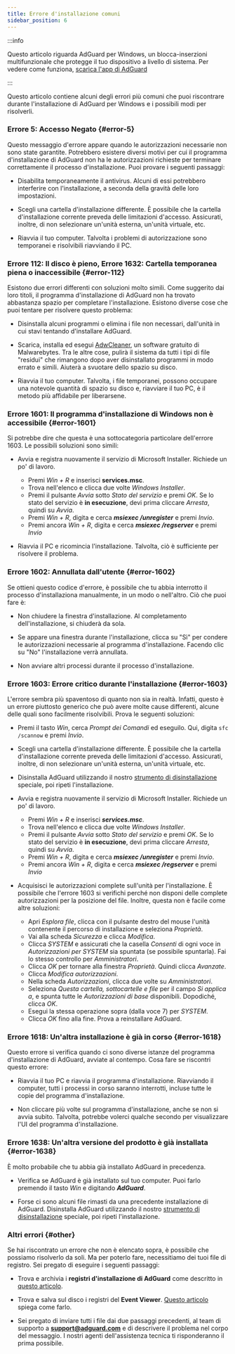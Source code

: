 ```yaml
---
title: Errore d'installazione comuni
sidebar_position: 6
---
```


:::info

Questo articolo riguarda AdGuard per Windows, un blocca-inserzioni multifunzionale che protegge il tuo dispositivo a livello di sistema. Per vedere come funziona, [scarica l'app di AdGuard](https://agrd.io/download-kb-adblock)

:::

Questo articolo contiene alcuni degli errori più comuni che puoi riscontrare durante l'installazione di AdGuard per Windows e i possibili modi per risolverli.

### Errore 5: Accesso Negato {#error-5}

Questo messaggio d'errore appare quando le autorizzazioni necessarie non sono state garantite. Potrebbero esistere diversi motivi per cui il programma d'installazione di AdGuard non ha le autorizzazioni richieste per terminare correttamente il processo d'installazione. Puoi provare i seguenti passaggi:

- Disabilita temporaneamente il antivirus. Alcuni di essi potrebbero interferire con l'installazione, a seconda della gravità delle loro impostazioni.

- Scegli una cartella d'installazione differente. È possibile che la cartella d'installazione corrente preveda delle limitazioni d'accesso. Assicurati, inoltre, di non selezionare un'unità esterna, un'unità virtuale, etc.

- Riavvia il tuo computer. Talvolta i problemi di autorizzazione sono temporanei e risolvibili riavviando il PC.

### Errore 112: Il disco è pieno, Errore 1632: Cartella temporanea piena o inaccessibile {#error-112}

Esistono due errori differenti con soluzioni molto simili. Come suggerito dai loro titoli, il programma d'installazione di AdGuard non ha trovato abbastanza spazio per completare l'installazione. Esistono diverse cose che puoi tentare per risolvere questo problema:

- Disinstalla alcuni programmi o elimina i file non necessari, dall'unità in cui stavi tentando d'installare AdGuard.

- Scarica, installa ed esegui [AdwCleaner](http://www.bleepingcomputer.com/download/adwcleaner/), un software gratuito di Malwarebytes. Tra le altre cose, pulirà il sistema da tutti i tipi di file "residui" che rimangono dopo aver disinstallato programmi in modo errato e simili. Aiuterà a svuotare dello spazio su disco.

- Riavvia il tuo computer. Talvolta, i file temporanei, possono occupare una notevole quantità di spazio su disco e, riavviare il tuo PC, è il metodo più affidabile per liberarsene.

### Errore 1601: Il programma d'installazione di Windows non è accessibile {#error-1601}

Si potrebbe dire che questa è una sottocategoria particolare dell'errore 1603. Le possibili soluzioni sono simili:

- Avvia e registra nuovamente il servizio di Microsoft Installer. Richiede un po' di lavoro.

    - Premi *Win + R* e inserisci **services.msc**.
    - Trova nell'elenco e clicca due volte *Windows Installer*.
    - Premi il pulsante *Avvia* sotto *Stato del servizio* e premi *OK*. Se lo stato del servizio è **in esecuzione**, devi prima cliccare *Arresta*, quindi su *Avvia*.
    - Premi *Win + R*, digita e cerca ***msiexec /unregister*** e premi *Invio*.
    - Premi ancora *Win + R*, digita e cerca ***msiexec /regserver*** e premi *Invio*

- Riavvia il PC e ricomincia l'installazione. Talvolta, ciò è sufficiente per risolvere il problema.

### Errore 1602: Annullata dall'utente {#error-1602}

Se ottieni questo codice d'errore, è possibile che tu abbia interrotto il processo d'installaziona manualmente, in un modo o nell'altro. Ciò che puoi fare è:

- Non chiudere la finestra d'installazione. Al completamento dell'installazione, si chiuderà da sola.

- Se appare una finestra durante l'installazione, clicca su "Sì" per condere le autorizzazioni necessarie al programma d'installazione. Facendo clic su "No" l'installazione verrà annullata.

- Non avviare altri processi durante il processo d'installazione.

### Errore 1603: Errore critico durante l'installazione {#error-1603}

L'errore sembra più spaventoso di quanto non sia in realtà. Infatti, questo è un errore piuttosto generico che può avere molte cause differenti, alcune delle quali sono facilmente risolvibili. Prova le seguenti soluzioni:

- Premi il tasto *Win*, cerca *Prompt dei Comandi* ed eseguilo. Qui, digita `sfc /scannow` e premi *Invio*.

- Scegli una cartella d'installazione differente. È possibile che la cartella d'installazione corrente preveda delle limitazioni d'accesso. Assicurati, inoltre, di non selezionare un'unità esterna, un'unità virtuale, etc.

- Disinstalla AdGuard utilizzando il nostro [strumento di disinstallazione](../../installation#advanced) speciale, poi ripeti l'installazione.

- Avvia e registra nuovamente il servizio di Microsoft Installer. Richiede un po' di lavoro.

    - Premi *Win + R* e inserisci ***services.msc***.
    - Trova nell'elenco e clicca due volte *Windows Installer*.
    - Premi il pulsante *Avvia* sotto *Stato del servizio* e premi *OK*. Se lo stato del servizio è **in esecuzione**, devi prima cliccare *Arresta*, quindi su *Avvia*.
    - Premi *Win + R*, digita e cerca ***msiexec /unregister*** e premi *Invio*.
    - Premi ancora *Win + R*, digita e cerca ***msiexec /regserver*** e premi *Invio*

- Acquisisci le autorizzazioni complete sull'unità per l'installazione. È possibile che l'errore 1603 si verifichi perché non disponi delle complete autorizzazioni per la posizione del file. Inoltre, questa non è facile come altre soluzioni:

    - Apri *Esplora file*, clicca con il pulsante destro del mouse l'unità contenente il percorso di installazione e seleziona *Proprietà*.
    - Vai alla scheda *Sicurezza* e clicca *Modifica*.
    - Clicca *SYSTEM* e assicurati che la casella *Consenti* di ogni voce in *Autorizzazioni per SYSTEM* sia spuntata (se possibile spuntarla). Fai lo stesso controllo per *Amministratori*.
    - Clicca *OK* per tornare alla finestra *Proprietà*. Quindi clicca *Avanzate*.
    - Clicca *Modifica autorizzazioni*.
    - Nella scheda *Autorizzazioni*, clicca due volte su *Amministratori*.
    - Seleziona *Questa cartella, sottocartelle e file* per il campo *Si applica a*, e spunta tutte le *Autorizzazioni di base* disponibili. Dopodiché, clicca *OK*.
    - Esegui la stessa operazione sopra (dalla voce 7) per *SYSTEM*.
    - Clicca *OK* fino alla fine. Prova a reinstallare AdGuard.

### Errore 1618: Un'altra installazione è già in corso {#error-1618}

Questo errore si verifica quando ci sono diverse istanze del programma d'installazione di AdGuard, avviate al contempo. Cosa fare se riscontri questo errore:

- Riavvia il tuo PC e riavvia il programma d'installazione. Riavviando il computer, tutti i processi in corso saranno interrotti, incluse tutte le copie del programma d'installazione.

- Non cliccare più volte sul programma d'installazione, anche se non si avvia subito. Talvolta, potrebbe volerci qualche secondo per visualizzare l'UI del programma d'installazione.

### Errore 1638: Un'altra versione del prodotto è già installata {#error-1638}

È molto probabile che tu abbia già installato AdGuard in precedenza.

- Verifica se AdGuard è già installato sul tuo computer. Puoi farlo premendo il tasto *Win* e digitando ***AdGuard***.

- Forse ci sono alcuni file rimasti da una precedente installazione di AdGuard. Disinstalla AdGuard utilizzando il nostro [strumento di disinstallazione](../../installation#advanced) speciale, poi ripeti l'installazione.

### Altri errori {#other}

Se hai riscontrato un errore che non è elencato sopra, è possibile che possiamo risolverlo da soli. Ma per poterlo fare, necessitiamo dei tuoi file di registro. Sei pregato di eseguire i seguenti passaggi:

- Trova e archivia i **registri d'installazione di AdGuard** come descritto in [questo articolo](../installation-logs).

- Trova e salva sul disco i registri del **Event Viewer**. [Questo articolo](../system-logs) spiega come farlo.

- Sei pregato di inviare tutti i file dai due passaggi precedenti, al team di supporto a **support@adguard.com** e di descrivere il problema nel corpo del messaggio. I nostri agenti dell'assistenza tecnica ti risponderanno il prima possibile.

